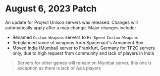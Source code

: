 # August 6, 2023 Patch
An update for Project Unison servers was released. Changes will automatically apply after a map change. Major changes include:

* Renamed `Custom Weapons` servers to `Hi-Speed Custom Weapons`
* Rebalanced some of weapons from Spacenaut's Armament Box
* Moved India (Mumbai) server to Frankfurt, Germany for TF2C servers only, due to high request from community and lack of players in India
> Servers for other games will remain on Mumbai server, this one is exception as there is lack of Asia players
